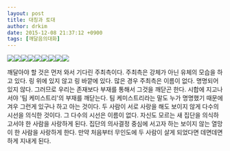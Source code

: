 ```yaml
---
layout: post
title: 대칭과 토대
author: drkim
date: 2015-12-08 21:37:12 +0900
tags: [깨달음의대화]
---
```


![](/files/attach/images/198/061/646/83.jpg)![](/files/attach/images/198/061/646/84.jpg)![](/files/attach/images/198/061/646/86.jpg)![](/files/attach/images/198/061/646/87.jpg)![](/files/attach/images/198/061/646/85.jpg)![](/files/attach/images/198/061/646/88.jpg)![](/files/attach/images/198/061/646/89.jpg)![](/files/attach/images/198/061/646/90.jpg)![](/files/attach/images/198/061/646/94.jpg)   


  

   
깨달아야 할 것은 먼저 와서 기다린 주최측이다. 주최측은 강체가 아닌 유체의 모습을 하고 있다. 링 위에 있지 않고 링 바깥에 있다. 많은 경우 주최측은 이름이 없다. 명명되어 있지 않다. 그러므로 우리는 존재보다 부재를 통해서 그것을 깨닫곤 한다. 시합에 지고나서야 '팀 케미스트리'의 부재를 깨닫는다. 팀 케미스트리라는 말도 누가 명명했기 때문에 겨우 그런게 있구나 하고 아는 것이다. 두 사람이 서로 사랑을 해도 보이지 않게 다수의 시선을 의식한 것이다. 그 다수의 시선은 이름이 없다. 자신도 모르는 새 집단을 의식하고서야 한 사람을 사랑하게 된다. 집단의 의사결정 중심에 서고자 하는 보이지 않는 열망이 한 사람을 사랑하게 한다. 만약 처음부터 무인도에 두 사람이 살게 되었다면 데면데면하게 지내게 된다.